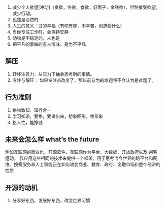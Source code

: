 1. 减少个人欲望[冲动]（贪欲，性欲，食欲，好面子，金钱欲），坦然接受欲望，减少行动。
2. 孤独是必然的
3. 人生的意义：过的幸福（有吃有穿，不幸苦，创造些什么)
4. 当你专注工作时，会保持安静
5. 动物是不稳定的，人也是
6. 把平凡的事做的有人情味，是为不平凡

## 解压

1. 转移注意力，从压力下抽身思考别的事情。
2. 专注与解压： 如果专注点改变了，那以前认为的难题将不会认为是难题了。

## 行为准则

1. 格物致知，知行合一
2. 学习知识，要格，要讲出来，想象图形，格形象
3. 格人性，能挣钱

## 未来会怎么样 what‘s the future

例如互联网的商业化、开源软件、互联网作为平台、大数据、开放政府以及 创客运动。 我应用这些相同的技术来提供一个框架，用于思考当今世界的跨平台和网络、按需服务和人工智能正在如何改变商业、教育、政府、金融市场和整个经济的性质


## 开源的动机

1. 分享好东西，发展好东西，改变世界习惯
